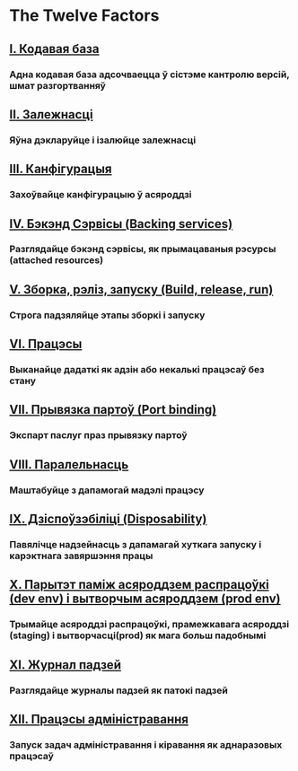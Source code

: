 The Twelve Factors
==================

## [I. Кодавая база](./codebase)
### Адна кодавая база адсочваецца ў сістэме кантролю версій, шмат разгортванняў

## [II. Залежнасці](./dependencies)
### Яўна дэкларуйце і ізалюйце залежнасці

## [III. Канфігурацыя](./config)
### Захоўвайце канфігурацыю ў асяроддзі

## [IV. Бэкэнд Сэрвісы (Backing services)](./backing-services)
### Разглядайце бэкэнд сэрвісы, як прымацаваныя рэсурсы (attached resources)

## [V. Зборка, рэліз, запуску (Build, release, run)](./build-release-run)
### Строга падзяляйце этапы зборкі і запуску

## [VI. Працэсы](./processes)
### Выканайце дадаткі як адзін або некалькі працэсаў без стану

## [VII. Прывязка партоў (Port binding)](./port-binding)
### Экспарт паслуг праз прывязку партоў

## [VIII. Паралельнасць](./concurrency)
### Маштабуйце з дапамогай мадэлі працэсу

## [IX. Дзіспоўзэбіліці (Disposability)](./disposability)
### Павялiчце надзейнасць з дапамагай хуткага запуску і карэктнага завяршэння працы

## [X. Парытэт паміж асяроддзем распрацоўкі (dev env) і вытворчым асяроддзем (prod env)](./dev-prod-parity)
### Трымайце асяроддзі распрацоўкі, прамежкавага асяроддзі (staging) і вытворчасці(prod) як мага больш падобнымі

## [XI. Журнал падзей](./logs)
### Разглядайце журналы падзей як патокі падзей

## [XII. Працэсы адміністравання](./admin-processes)
### Запуск задач адміністравання і кіравання як аднаразовых працэсаў

